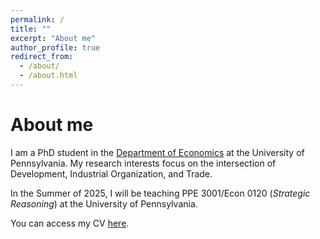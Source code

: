 ```yaml
---
permalink: /
title: ""
excerpt: "About me"
author_profile: true
redirect_from: 
  - /about/
  - /about.html
---
```


About me
======

I am a PhD student in the [Department of Economics](https://economics.sas.upenn.edu/) at the University of Pennsylvania. My research interests focus on the intersection of Development, Industrial Organization, and Trade.

In the Summer of 2025, I will be teaching PPE 3001/Econ 0120 (*Strategic Reasoning*) at the University of Pennsylvania.

You can access my CV [here](https://www.dropbox.com/scl/fi/jd0qh0vgu6qtzphi7zgo8/CV.pdf?rlkey=fjv4m57r9zsqy2yo3yajgm8jv&st=5z7ilvby&dl=0).
